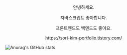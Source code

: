 
<div align="center">
  
  
안녕하세요.
  
자바스크립트 좋아합니다.
  
프론트엔드도 백엔드도 좋아요.

https://sori-kim-portfolio.tistory.com/
  
</div>



![Anurag's GitHub stats](https://github-readme-stats.vercel.app/api?username=milmilkim&show_icons=true&theme=outrun )



